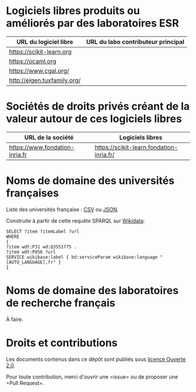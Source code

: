 # Logiciels libres produits ou améliorés par des laboratoires ESR

| URL du logiciel libre         | URL du labo contributeur principal |
|-------------------------------|------------------------------------|
| <https://scikit-learn.org>    |                                    |
| <https://ocaml.org>           |                                    |
| <https://www.cgal.org/>       |                                    |
| <http://eigen.tuxfamily.org/> |                                    |


# Sociétés de droits privés créant de la valeur autour de ces logiciels libres 

| URL de la société                | Logiciels libres                           |
|----------------------------------|--------------------------------------------|
| <https://www.fondation-inria.fr> | <https://scikit-learn.fondation-inria.fr/> |

# Noms de domaine des universités françaises

Liste des universités française : [CSV](universites-francaises.csv) ou [JSON](universites-francaises.json).

Construite à partir de cette requête SPARQL sur [Wikidata](https://query.wikidata.org/):

    SELECT ?item ?itemLabel ?url
    WHERE
    {
    ?item wdt:P31 wd:Q3551775 .
    ?item wdt:P856 ?url
    SERVICE wikibase:label { bd:serviceParam wikibase:language "[AUTO_LANGUAGE],fr" }
    }

# Noms de domaine des laboratoires de recherche français

À faire.

# Droits et contributions	

Les documents contenus dans ce dépôt sont publiés sous [licence Ouverte 2.0](LICENSE.txt).

Pour toute contribution, merci d'ouvrir une =issue= ou de proposer une
=Pull Request=.

